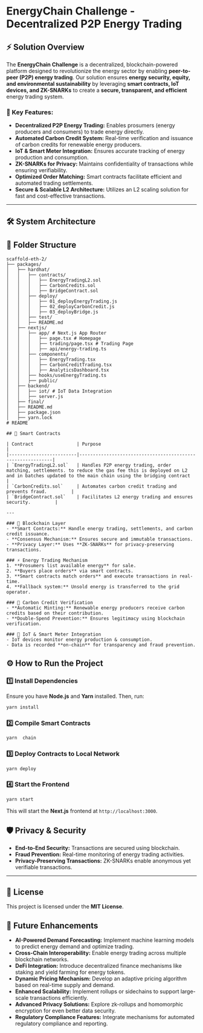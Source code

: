 # EnergyChain Challenge - Decentralized P2P Energy Trading

## ⚡ Solution Overview
The **EnergyChain Challenge** is a decentralized, blockchain-powered platform designed to revolutionize the energy sector by enabling **peer-to-peer (P2P) energy trading**. Our solution ensures **energy security, equity, and environmental sustainability** by leveraging **smart contracts, IoT devices, and ZK-SNARKs** to create a **secure, transparent, and efficient** energy trading system.

### 🚀 Key Features:
- **Decentralized P2P Energy Trading:** Enables prosumers (energy producers and consumers) to trade energy directly.
- **Automated Carbon Credit System:** Real-time verification and issuance of carbon credits for renewable energy producers.
- **IoT & Smart Meter Integration:** Ensures accurate tracking of energy production and consumption.
- **ZK-SNARKs for Privacy:** Maintains confidentiality of transactions while ensuring verifiability.
- **Optimized Order Matching:** Smart contracts facilitate efficient and automated trading settlements.
- **Secure & Scalable L2 Architecture:** Utilizes an L2 scaling solution for fast and cost-effective transactions.

---

## 🛠 System Architecture

## 📂 Folder Structure

```plaintext
scaffold-eth-2/
├── packages/
│   ├── hardhat/
│   │   ├── contracts/
│   │   │   ├── EnergyTradingL2.sol
│   │   │   ├── CarbonCredits.sol
│   │   │   ├── BridgeContract.sol
│   │   ├── deploy/
│   │   │   ├── 01_deployEnergyTrading.js
│   │   │   ├── 02_deployCarbonCredit.js
│   │   │   ├── 03_deployBridge.js
│   │   ├── test/
│   │   ├── README.md
│   ├── nextjs/
│   │   ├── app/ # Next.js App Router
│   │   │   ├── page.tsx # Homepage
│   │   │   ├── trading/page.tsx # Trading Page
│   │   │   ├── api/energy-trading.ts
│   │   ├── components/
│   │   │   ├── EnergyTrading.tsx
│   │   │   ├── CarbonCreditTrading.tsx
│   │   │   ├── AnalyticsDashboard.tsx
│   │   ├── hooks/useEnergyTrading.ts
│   │   ├── public/
│   ├── backend/
│   │   ├── iot/ # IoT Data Integration
│   │   ├── server.js
│   ├── final/
│   ├── README.md
│   ├── package.json
│   ├── yarn.lock
# README

## 🔧 Smart Contracts

| Contract                | Purpose                                                    |
|-------------------------|------------------------------------------------------------|
| `EnergyTradingL2.sol`   | Handles P2P energy trading, order matching, settlements. to reduce the gas fee this is deployed on L2 and in batches updated to the main chain using the bridging contract    |
| `CarbonCredits.sol`     | Automates carbon credit trading and prevents fraud.         |
| `BridgeContract.sol`    | Facilitates L2 energy trading and ensures security.         |

---

### 🔗 Blockchain Layer
- **Smart Contracts:** Handle energy trading, settlements, and carbon credit issuance.
- **Consensus Mechanism:** Ensures secure and immutable transactions.
- **Privacy Layer:** Uses **ZK-SNARKs** for privacy-preserving transactions.

### ⚡ Energy Trading Mechanism
1. **Prosumers list available energy** for sale.
2. **Buyers place orders** via smart contracts.
3. **Smart contracts match orders** and execute transactions in real-time.
4. **Fallback system:** Unsold energy is transferred to the grid operator.

### 📜 Carbon Credit Verification
- **Automatic Minting:** Renewable energy producers receive carbon credits based on their contribution.
- **Double-Spend Prevention:** Ensures legitimacy using blockchain verification.

### 📡 IoT & Smart Meter Integration
- IoT devices monitor energy production & consumption.
- Data is recorded **on-chain** for transparency and fraud prevention.

```

## ⚙️ How to Run the Project

### 1️⃣ Install Dependencies
Ensure you have **Node.js** and **Yarn** installed. Then, run:
```bash
yarn install

```
### 2️⃣ Compile Smart Contracts
```bash
yarn  chain
```

### 3️⃣ Deploy Contracts to Local Network
```bash
yarn deploy 
```

### 4️⃣ Start the Frontend
```bash
yarn start
```
This will start the **Next.js** frontend at `http://localhost:3000`.




## 🛡 Privacy & Security
- **End-to-End Security:** Transactions are secured using blockchain.
- **Fraud Prevention:** Real-time monitoring of energy trading activities.
- **Privacy-Preserving Transactions:** ZK-SNARKs enable anonymous yet verifiable transactions.
---

## 📜 License
This project is licensed under the **MIT License**.

## 🔮 Future Enhancements
- **AI-Powered Demand Forecasting:** Implement machine learning models to predict energy demand and optimize trading.
- **Cross-Chain Interoperability:** Enable energy trading across multiple blockchain networks.
- **DeFi Integration:** Introduce decentralized finance mechanisms like staking and yield farming for energy tokens.
- **Dynamic Pricing Mechanism:** Develop an adaptive pricing algorithm based on real-time supply and demand.
- **Enhanced Scalability:** Implement rollups or sidechains to support large-scale transactions efficiently.
- **Advanced Privacy Solutions:** Explore zk-rollups and homomorphic encryption for even better data security.
- **Regulatory Compliance Features:** Integrate mechanisms for automated regulatory compliance and reporting.



